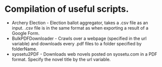 # Compilation of useful scripts.
* Archery Election - Election ballot aggregator, takes a .csv file as an input. .csv file is in the same format as when exporting a result of a Google Form.
* BulkPDFDownloader - Crawls over a webpage (specified in the url variable) and downloads every .pdf files to a folder specified by folderName.
* syosetu2PDF - Downloads web novels posted on syosetu.com in a PDF format. Specify the novel title by the url variable.